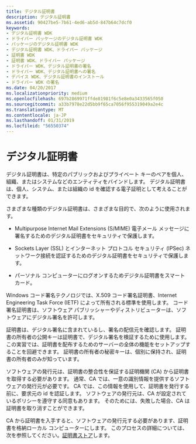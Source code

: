 ```yaml
---
title: デジタル証明書
description: デジタル証明書
ms.assetid: 90427be5-7b61-4ed6-ab5d-847b64c7dcf0
keywords:
- デジタル証明書 WDK
- ドライバー パッケージのデジタル証明書 WDK
- パッケージのデジタル証明書 WDK
- デジタル証明書 WDK、ドライバー パッケージ
- 証明書 WDK
- 証明書 WDK、ドライバー パッケージ
- ドライバー WDK、デジタル証明書の署名
- ドライバー WDK、デジタル証明書への署名
- デバイス WDK、デジタル証明書のインストール
- ドライバー WDK の署名
ms.date: 04/20/2017
ms.localizationpriority: medium
ms.openlocfilehash: 697b2869971ffde81981f6c5e8e0a3433565f050
ms.sourcegitcommit: a33b7978e22d5bb9f65ca7056f955319049a2e4c
ms.translationtype: MT
ms.contentlocale: ja-JP
ms.lasthandoff: 01/31/2019
ms.locfileid: "56550374"
---
```

# <a name="digital-certificates"></a>デジタル証明書


デジタル証明書は、特定のパブリックおよびプライベート キーのペアを個人、組織、またはシステムなどのエンティティをバインドします。 デジタル証明書は、個人、システム、または組織の id を確認する電子証明として考えることができます。

さまざまな種類のデジタル証明書は、さまざまな目的で、次のように使用されます。

-   Multipurpose Internet Mail Extensions (S/MIME) 電子メール メッセージに署名するためのデジタル証明書をセキュリティで保護します。

-   Sockets Layer (SSL) とインターネット プロトコル セキュリティ (IPSec) ネットワーク接続を認証するためのデジタル証明書をセキュリティで保護します。

-   パーソナル コンピューターにログオンするためデジタル証明書をスマート カード。

Windows コード署名テクノロジでは、X.509 コード署名証明書、Internet Engineering Task Force (IETF) によって所有される標準を使用します。 コード署名証明書は、ソフトウェア パブリッシャーやディストリビューターは、ソフトウェアにデジタル署名を許可します。

証明書は、デジタル署名に含まれているし、署名の配信元を確認します。 証明書の所有者の公開キーは証明書で、デジタル署名を検証するために使用します。 この実習では、証明書を配布するためのサーバーの全体の機能をセットアップすることを回避できます。 証明書の所有者の秘密キーは、個別に保持され、証明書の所有者のみが知っています。

ソフトウェアの発行元は、証明書の整合性を保証する証明機関 (CA) から証明書を取得する必要があります。 通常、CA では、一意の識別情報を提供するソフトウェアの発行元が必要です。 CA では、この情報を使用して、証明書を発行する前に、要求元の id を認証します。 ソフトウェアの発行元は、CA が設定されているポリシーを遵守する同意もあります。 そのためには、失敗した場合、CA は証明書を取り消すことができます。

CA から証明書を入手すると、ソフトウェアの発行元する必要があります、証明書を格納ローカル コンピューターにします。 このプロセスの詳細については、次を参照してください。[証明書ストア](certificate-stores.md)します。

 

 





